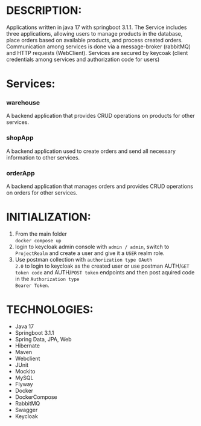 # DESCRIPTION:
Applications written in java 17 with springboot 3.1.1. 
The Service includes three applications, allowing users to manage products in the database, place orders based on available products, and process created orders. <br> 
Communication among services is done via a message-broker (rabbitMQ) and HTTP requests (WebClient). Services are secured by keycoak (client credentials among services and authorization code for users)

# Services:
 ### warehouse 
 A backend application that provides CRUD operations on products for other services.
 ### shopApp
 A backend application used to create orders and send all necessary information to other services.
 ### orderApp
 A backend application that manages orders and provides CRUD operations on orders for other services.

# INITIALIZATION:
  1. From the main folder <br>
  <code>docker compose up</code>
  2. login to keycloak admin console with <code>admin / admin</code>, switch to <code>ProjectRealm</code> and create a user and give it a <code>USER</code> realm role.
  3. Use postman collection with <code>authorization type OAuth 2.0</code> to login to keycloak as the created user or use postman AUTH/<code>GET token code</code> and AUTH/<code>POST token</code> endpoints and then post aquired code in the <code>Authorization type Bearer Token</code>.

# TECHNOLOGIES:
- Java 17
- Springboot 3.1.1
- Spring Data, JPA, Web
- Hibernate
- Maven
- Webclient
- JUnit
- Mockito
- MySQL
- Flyway
- Docker
- DockerCompose
- RabbitMQ
- Swagger
- Keycloak
